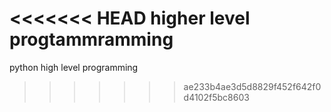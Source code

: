 <<<<<<< HEAD
higher level progtammramming
=======
python
high level programming 
>>>>>>> ae233b4ae3d5d8829f452f642f0d4102f5bc8603
